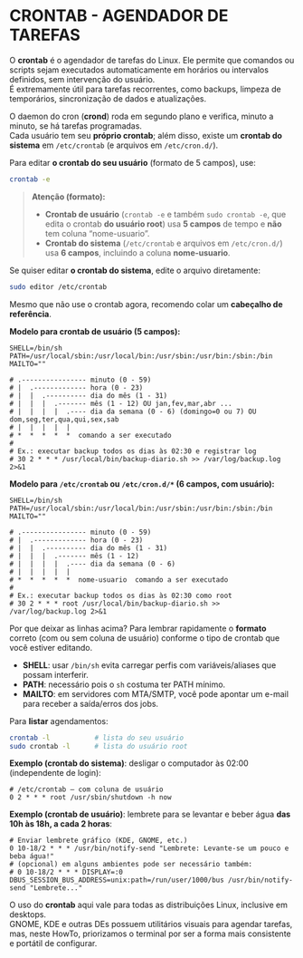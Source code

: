 # CRONTAB - AGENDADOR DE TAREFAS
O **crontab** é o agendador de tarefas do Linux. Ele permite que comandos ou scripts sejam executados automaticamente em horários ou intervalos definidos, sem intervenção do usuário.  
É extremamente útil para tarefas recorrentes, como backups, limpeza de temporários, sincronização de dados e atualizações.

O daemon do cron (**crond**) roda em segundo plano e verifica, minuto a minuto, se há tarefas programadas.  
Cada usuário tem seu **próprio crontab**; além disso, existe um **crontab do sistema** em `/etc/crontab` (e arquivos em `/etc/cron.d/`).

Para editar **o crontab do seu usuário** (formato de 5 campos), use:
```bash
crontab -e
```

> **Atenção (formato):**  
> - **Crontab de usuário** (`crontab -e` e também `sudo crontab -e`, que edita o crontab **do usuário root**) usa **5 campos** de tempo e **não** tem coluna “nome-usuario”.  
> - **Crontab do sistema** (`/etc/crontab` e arquivos em `/etc/cron.d/`) usa **6 campos**, incluindo a coluna **nome-usuario**.

Se quiser editar **o crontab do sistema**, edite o arquivo diretamente:
```bash
sudo editor /etc/crontab
```

Mesmo que não use o crontab agora, recomendo colar um **cabeçalho de referência**.

**Modelo para crontab de usuário (5 campos):**
```crontab
SHELL=/bin/sh
PATH=/usr/local/sbin:/usr/local/bin:/usr/sbin:/usr/bin:/sbin:/bin
MAILTO=""

# .---------------- minuto (0 - 59)
# |  .------------- hora (0 - 23)
# |  |  .---------- dia do mês (1 - 31)
# |  |  |  .------- mês (1 - 12) OU jan,fev,mar,abr ...
# |  |  |  |  .---- dia da semana (0 - 6) (domingo=0 ou 7) OU dom,seg,ter,qua,qui,sex,sab
# |  |  |  |  |
# *  *  *  *  *  comando a ser executado
#
# Ex.: executar backup todos os dias às 02:30 e registrar log
# 30 2 * * * /usr/local/bin/backup-diario.sh >> /var/log/backup.log 2>&1
```

**Modelo para `/etc/crontab` ou `/etc/cron.d/*` (6 campos, com usuário):**
```crontab
SHELL=/bin/sh
PATH=/usr/local/sbin:/usr/local/bin:/usr/sbin:/usr/bin:/sbin:/bin
MAILTO=""

# .---------------- minuto (0 - 59)
# |  .------------- hora (0 - 23)
# |  |  .---------- dia do mês (1 - 31)
# |  |  |  .------- mês (1 - 12)
# |  |  |  |  .---- dia da semana (0 - 6)
# |  |  |  |  |
# *  *  *  *  *  nome-usuario  comando a ser executado
#
# Ex.: executar backup todos os dias às 02:30 como root
# 30 2 * * * root /usr/local/bin/backup-diario.sh >> /var/log/backup.log 2>&1
```

Por que deixar as linhas acima? Para lembrar rapidamente o **formato** correto (com ou sem coluna de usuário) conforme o tipo de crontab que você estiver editando.

- **SHELL**: usar `/bin/sh` evita carregar perfis com variáveis/aliases que possam interferir.  
- **PATH**: necessário pois o `sh` costuma ter PATH mínimo.  
- **MAILTO**: em servidores com MTA/SMTP, você pode apontar um e-mail para receber a saída/erros dos jobs.

Para **listar** agendamentos:
```bash
crontab -l           # lista do seu usuário
sudo crontab -l      # lista do usuário root
```

**Exemplo (crontab do sistema)**: desligar o computador às 02:00 (independente de login):
```crontab
# /etc/crontab — com coluna de usuário
0 2 * * * root /usr/sbin/shutdown -h now
```

**Exemplo (crontab de usuário)**: lembrete para se levantar e beber água **das 10h às 18h, a cada 2 horas**:
```crontab
# Enviar lembrete gráfico (KDE, GNOME, etc.)
0 10-18/2 * * * /usr/bin/notify-send "Lembrete: Levante-se um pouco e beba água!"
# (opcional) em alguns ambientes pode ser necessário também:
# 0 10-18/2 * * * DISPLAY=:0 DBUS_SESSION_BUS_ADDRESS=unix:path=/run/user/1000/bus /usr/bin/notify-send "Lembrete..."
```

O uso do **crontab** aqui vale para todas as distribuições Linux, inclusive em desktops.  
GNOME, KDE e outras DEs possuem utilitários visuais para agendar tarefas, mas, neste HowTo, priorizamos o terminal por ser a forma mais consistente e portátil de configurar.

